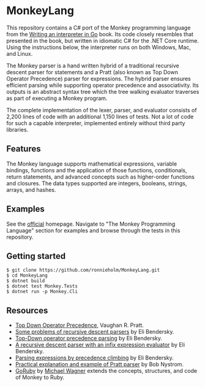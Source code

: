 # MonkeyLang

This repository contains a C# port of the Monkey programming language from the
[Writing an interpreter in Go](https://interpreterbook.com) book. Its code
closely resembles that presented in the book, but written in idiomatic C# for
the .NET Core runtime. Using the instructions below, the interpreter runs on
both Windows, Mac, and Linux.

The Monkey parser is a hand written hybrid of a traditional recursive descent
parser for statements and a Pratt (also known as Top Down Operator Precedence)
parser for expressions. The hybrid parser ensures efficient parsing while
supporting operator precedence and associativity. Its outputs is an abstract
syntax tree which the tree walking evaluator traverses as part of executing a
Monkey program.

The complete implementation of the lexer, parser, and evaluator consists of
2,200 lines of code with an additional 1,150 lines of tests. Not a lot of code
for such a capable interpreter, implemented entirely without third party
libraries.

## Features

The Monkey language supports mathematical expressions, variable bindings,
functions and the application of those functions, conditionals, return
statements, and advanced concepts such as higher-order functions and closures.
The data types supported are integers, booleans, strings, arrays, and hashes.

## Examples

See the [official](https://interpreterbook.com) homepage. Navigate to "The
Monkey Programming Language" section for examples and browse through the tests
in this repository.

## Getting started

    $ git clone https://github.com/ronnieholm/MonkeyLang.git
    $ cd MonkeyLang
    $ dotnet build
    $ dotnet test Monkey.Tests
    $ dotnet run -p Monkey.Cli

## Resources

- [Top Down Operator
  Precedence](https://web.archive.org/web/20151223215421/http://hall.org.ua/halls/wizzard/pdf/Vaughan.Pratt.TDOP.pdf),
  Vaughan R. Pratt.
- [Some problems of recursive descent parsers](https://eli.thegreenplace.net/2009/03/14/some-problems-of-recursive-descent-parsers) by Eli Bendersky.
- [Top-Down operator precedence parsing](https://eli.thegreenplace.net/2010/01/02/top-down-operator-precedence-parsing) by Eli Bendersky.
- [A recursive descent parser with an infix expression evaluator](https://eli.thegreenplace.net/2009/03/20/a-recursive-descent-parser-with-an-infix-expression-evaluator) by Eli Bendersky.
- [Parsing expressions by precedence climbing](https://eli.thegreenplace.net/2012/08/02/parsing-expressions-by-precedence-climbing.html) by Eli Bendersky.
- [Practical explanation and example of Pratt parser](http://journal.stuffwithstuff.com/2011/03/19/pratt-parsers-expression-parsing-made-easy) by Bob Nystrom.
- [GoRuby](https://github.com/goruby/goruby) by [Michael
  Wagner](https://twitter.com/mitch000001) extends the concepts, structures, and
  code of Monkey to Ruby.